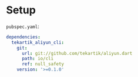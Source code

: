 # Setup

`pubspec.yaml`:

```yaml
dependencies:
  tekartik_aliyun_cli:
    git:
      url: git://github.com/tekartik/aliyun.dart
      path: io/cli
      ref: null_safety
    version: '>=0.1.0'
```